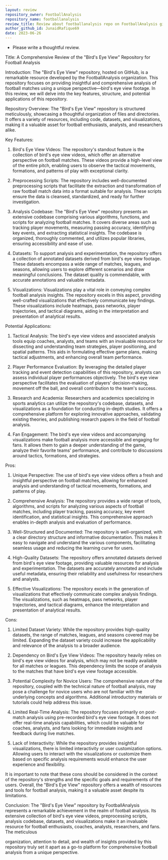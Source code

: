 ```yaml
---
layout: review
repository_owner: FootballAnalysis
repository_name: footballanalysis
review_title: Review about footballanalysis repo on FootballAnalysis git
author_github_id: JunaidRafique69
date: 2023-06-26
---
```

- Please write a thoughtful review.

Title: A Comprehensive Review of the "Bird's Eye View" Repository for Football Analysis

Introduction:
The "Bird's Eye View" repository, hosted on GitHub, is a remarkable resource developed by the FootballAnalysis organization. This repository focuses on providing insightful and comprehensive analysis of football matches using a unique perspective—bird's eye view footage. In this review, we will delve into the key features, structure, and potential applications of this repository.

Repository Overview:
The "Bird's Eye View" repository is structured meticulously, showcasing a thoughtful organization of files and directories. It offers a variety of resources, including code, datasets, and visualizations, making it a valuable asset for football enthusiasts, analysts, and researchers alike.

Key Features:
1. Bird's Eye View Videos:
The repository's standout feature is the collection of bird's eye view videos, which offer an alternative perspective on football matches. These videos provide a high-level view of the entire pitch, enabling users to observe the tactical movements, formations, and patterns of play with exceptional clarity.

2. Preprocessing Scripts:
The repository includes well-documented preprocessing scripts that facilitate the extraction and transformation of raw football match data into a format suitable for analysis. These scripts ensure the data is cleansed, standardized, and ready for further investigation.

3. Analysis Codebase:
The "Bird's Eye View" repository presents an extensive codebase comprising various algorithms, functions, and scripts for analyzing football matches. It covers diverse areas such as tracking player movements, measuring passing accuracy, identifying key events, and extracting statistical insights. The codebase is organized, thoroughly commented, and utilizes popular libraries, ensuring accessibility and ease of use.

4. Datasets:
To support analysis and experimentation, the repository offers a collection of annotated datasets derived from bird's eye view footage. These datasets encompass a wide range of matches, leagues, and seasons, allowing users to explore different scenarios and draw meaningful conclusions. The dataset quality is commendable, with accurate annotations and valuable metadata.

5. Visualizations:
Visualizations play a vital role in conveying complex football analysis insights. The repository excels in this aspect, providing well-crafted visualizations that effectively communicate key findings. These visualizations include heatmaps, pass networks, player trajectories, and tactical diagrams, aiding in the interpretation and presentation of analytical results.

Potential Applications:
1. Tactical Analysis:
The bird's eye view videos and associated analysis tools equip coaches, analysts, and teams with an invaluable resource for dissecting and understanding team strategies, player positioning, and spatial patterns. This aids in formulating effective game plans, making tactical adjustments, and enhancing overall team performance.

2. Player Performance Evaluation:
By leveraging the detailed player tracking and event detection capabilities of this repository, analysts can assess individual player performances objectively. The bird's eye view perspective facilitates the evaluation of players' decision-making, movement off the ball, and overall contribution to the team's success.

3. Research and Academia:
Researchers and academics specializing in sports analytics can utilize the repository's codebase, datasets, and visualizations as a foundation for conducting in-depth studies. It offers a comprehensive platform for exploring innovative approaches, validating existing theories, and publishing research papers in the field of football analysis.

4. Fan Engagement:
The bird's eye view videos and accompanying visualizations make football analysis more accessible and engaging for fans. It allows them to gain a deeper understanding of the game, analyze their favorite teams' performance, and contribute to discussions around tactics, formations, and strategies.

Pros:

1. Unique Perspective: The use of bird's eye view videos offers a fresh and insightful perspective on football matches, allowing for enhanced analysis and understanding of tactical movements, formations, and patterns of play.

2. Comprehensive Analysis: The repository provides a wide range of tools, algorithms, and scripts for analyzing various aspects of football matches, including player tracking, passing accuracy, key event identification, and statistical insights. This comprehensive approach enables in-depth analysis and evaluation of performance.

3. Well-Structured and Documented: The repository is well-organized, with a clear directory structure and informative documentation. This makes it easy to navigate and understand the various components, facilitating seamless usage and reducing the learning curve for users.

4. High-Quality Datasets: The repository offers annotated datasets derived from bird's eye view footage, providing valuable resources for analysis and experimentation. The datasets are accurately annotated and include useful metadata, ensuring their reliability and usefulness for researchers and analysts.

5. Effective Visualizations: The repository excels in the generation of visualizations that effectively communicate complex analysis findings. The visualizations, such as heatmaps, pass networks, player trajectories, and tactical diagrams, enhance the interpretation and presentation of analytical results.

Cons:

1. Limited Dataset Variety: While the repository provides high-quality datasets, the range of matches, leagues, and seasons covered may be limited. Expanding the dataset variety could increase the applicability and relevance of the analysis to a broader audience.

2. Dependency on Bird's Eye View Videos: The repository heavily relies on bird's eye view videos for analysis, which may not be readily available for all matches or leagues. This dependency limits the scope of analysis to the matches that have bird's eye view footage accessible.

3. Potential Complexity for Novice Users: The comprehensive nature of the repository, coupled with the technical nature of football analysis, may pose a challenge for novice users who are not familiar with the underlying concepts and algorithms. Additional introductory materials or tutorials could help address this issue.

4. Limited Real-Time Analysis: The repository focuses primarily on post-match analysis using pre-recorded bird's eye view footage. It does not offer real-time analysis capabilities, which could be valuable for coaches, analysts, and fans looking for immediate insights and feedback during live matches.

5. Lack of Interactivity: While the repository provides insightful visualizations, there is limited interactivity or user customization options. Allowing users to interact with the visualizations or customize them based on specific analysis requirements would enhance the user experience and flexibility.

It is important to note that these cons should be considered in the context of the repository's strengths and the specific goals and requirements of the users. Overall, the "Bird's Eye View" repository offers a wealth of resources and tools for football analysis, making it a valuable asset despite its limitations.


Conclusion:
The "Bird's Eye View" repository by FootballAnalysis represents a remarkable achievement in the realm of football analysis. Its extensive collection of bird's eye view videos, preprocessing scripts, analysis codebase, datasets, and visualizations make it an invaluable resource for football enthusiasts, coaches, analysts, researchers, and fans. The meticulous

 organization, attention to detail, and wealth of insights provided by this repository truly set it apart as a go-to platform for comprehensive football analysis from a unique perspective.

